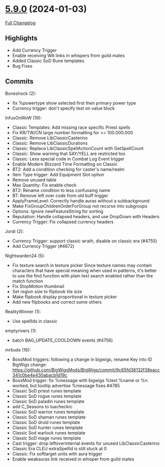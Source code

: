 # [5.9.0](https://github.com/WeakAuras/WeakAuras2/tree/5.9.0) (2024-01-03)

[Full Changelog](https://github.com/WeakAuras/WeakAuras2/compare/5.8.7...5.9.0)

## Highlights

 - Add Currency Trigger
- Enable receiving WA links in whispers from guild mates
- Added Classic SoD Rune templates
- Bug Fixes 

## Commits

Boneshock (2):

- fix %powertype show selected first then primary power type
- Currency trigger: don't specify test on value block

InfusOnWoW (19):

- Classic Templates: Add missing race specific Priest spells
- Fix KR/TW/CN large number formatting for >= 100.000.000
- Classic: Remove LibClassicCasterino
- Classic: Remove LibClassicDurations
- Classic: Replace LibClassicSpellActionCount with GetSpellCount
- Classic: Show warning that SAY/YELL are restricted too
- Classic: Less special code in Combat Log Event trigger
- Enable Modern Blizzard Time Formatting on Classic
- BT2: Add a condition checking for caster's name/realm
- Item Type trigger: Add Equipment Slot option
- Remove unused table
- Max Quantity: Fix enable check
- BT2: Rename condition to less confussing name
- BT: Remove left over code from old buff trigger
- ApplyFrameLevel: Correctly handle auras without a subbackground
- Make FixGroupChildrenOrderForGroup not recurse into subgroups
- Options: Ignore newFeatureString for sorting
- Reputation: Handle collapsed headers, and use DropDown with Headers
- Currency Trigger: Fix collapsed currency headers

Jordi (2):

- Currency Trigger: support classic wrath, disable on classic era (#4755)
- Add Currency Trigger (#4672)

Nightwarden24 (5):

- Fix texture search in texture picker Since texture names may contain characters that have special meaning when used in patterns, it's better to use the find function with plain text search enabled rather than the match function
- Fix StopMotion thumbnail
- Set region size to flipbook tile size
- Make flipbook display proportional in texture picker
- Add new flipbooks and correct some others

RealityWinner (1):

- Use spellIds in classic

emptyrivers (1):

- batch BAG_UPDATE_COOLDOWN events (#4756)

mrbuds (16):

- BossMod triggers: following a change in bigwigs, rename Key into ID BigWigs change: https://github.com/BigWigsMods/BigWigs/commit/9c65fd38132f38eacc341c0be4e430abacb1d19c
- BossMod trigger: fix %message with bigwigs %text %name or %n worked, but tooltip advertise %message fixes #4785
- Classic SoD priest runes template
- Classic SoD rogue runes template
- Classic SoD paladin runes template
- add C_Seasons to luacheckrc
- Classic SoD warrior runes template
- Classic SoD shaman runes template
- Classic SoD druid runes template
- Classic SoD hunter runes template
- Classic Sod warlock runes template
- Classic SoD mage runes template
- Cast trigger: drop leftoverinternal events for unused LibClassicCasterino
- Classic Era CLEU extraSpellId is still stuck at 0
- Classic: Fix softtarget units with aura trigger
- Enable weakauras link received in whisper from guild mates

